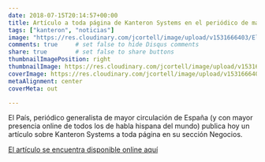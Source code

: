 ```yaml
---
date: 2018-07-15T20:14:57+00:00
title: Artículo a toda página de Kanteron Systems en el periódico de mayor circulación de España, El País
tags: ["kanteron", "noticias"]
image: "https://res.cloudinary.com/jcortell/image/upload/v1531666403/ElPais20180715.jpg"
comments: true     # set false to hide Disqus comments
share: true        # set false to share buttons
thumbnailImagePosition: right
thumbnailImage: https://res.cloudinary.com/jcortell/image/upload/v1531666403/ElPais20180715.jpg
coverImage: https://res.cloudinary.com/jcortell/image/upload/v1531666403/ElPais20180715.jpg
metaAlignment: center
coverMeta: out

---
```

El País, periódico generalista de mayor circulación de España (y con mayor presencia online de todos los de habla hispana del mundo) publica hoy un artículo sobre Kanteron Systems a toda página en su sección Negocios.

<!--more-->

[El artículo se encuentra disponible online aquí](httpss://elpais.com/economia/2018/07/13/actualidad/1531474247_894208.html)
